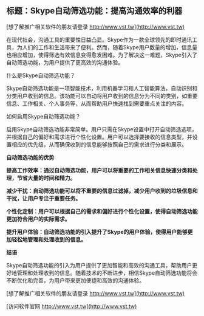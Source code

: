 ## **标题：Skype自动筛选功能：提高沟通效率的利器**

[想了解推广相关软件的朋友请登录 http://www.vst.tw](http://www.vst.tw)

在现代社会，沟通工具的重要性日益凸显。Skype作为一款全球领先的即时通讯工具，为人们的工作和生活带来了便利。然而，随着Skype用户数量的增加，信息量也相应增加，使得筛选有效信息变得愈发困难。为了解决这一难题，Skype引入了自动筛选功能，为用户提供了更高效的沟通体验。

什么是Skype自动筛选功能？

Skype自动筛选功能是一项智能技术，利用机器学习和人工智能算法，自动识别和分类用户收到的信息。该功能可以自动将用户收到的信息分为不同的类别，如重要信息、工作相关、个人事务等，从而帮助用户快速找到需要重点关注的内容。

如何启用Skype自动筛选功能？

启用Skype自动筛选功能非常简单。用户只需在Skype设置中打开自动筛选选项，并根据自己的偏好和需求进行个性化设置。用户可以选择要接收的信息类型，并设置相应的优先级，从而确保收到的信息能够按照自己的需求进行分类和展示。

**自动筛选功能的优势**

**提高工作效率：通过自动筛选功能，用户可以将重要的工作相关信息快速分类和处理，节省大量的时间和精力。**

**减少干扰：自动筛选功能可以将不重要的信息过滤掉，减少用户收到的垃圾信息和干扰，让用户专注于重要任务。**

**个性化定制：用户可以根据自己的需求和偏好进行个性化设置，使得自动筛选功能更加符合用户的实际需求。**

**提升用户体验：自动筛选功能的引入提升了Skype的用户体验，使得用户能够更加轻松地管理和处理收到的信息。**

**结语**

Skype自动筛选功能的引入为用户提供了更加智能和高效的沟通工具，帮助用户更好地管理和处理收到的信息。随着技术的不断进步，相信Skype自动筛选功能将会不断优化和完善，为用户带来更加便捷和高效的沟通体验。

[想了解推广相关软件的朋友请登录 http://www.vst.tw](http://www.vst.tw)


[访问软件官网 http://www.vst.tw](http://www.vst.tw)
